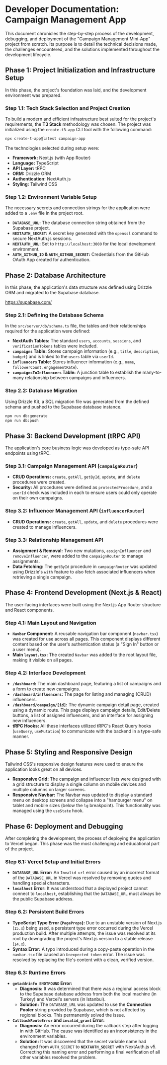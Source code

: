 # Developer Documentation: Campaign Management App

This document chronicles the step-by-step process of the development, debugging, and deployment of the "Campaign Management Mini-App" project from scratch. Its purpose is to detail the technical decisions made, the challenges encountered, and the solutions implemented throughout the development lifecycle.

## Phase 1: Project Initialization and Infrastructure Setup

In this phase, the project's foundation was laid, and the development environment was prepared.

### Step 1.1: Tech Stack Selection and Project Creation

To build a modern and efficient infrastructure best suited for the project's requirements, the **T3 Stack** methodology was chosen.
The project was initialized using the `create-t3-app` CLI tool with the following command:

```bash
npx create-t-app@latest campaign-app
```

The technologies selected during setup were:

  - **Framework:** Next.js (with App Router)
  - **Language:** TypeScript
  - **API Layer:** tRPC
  - **ORM:** Drizzle ORM
  - **Authentication:** NextAuth.js
  - **Styling:** Tailwind CSS

### Step 1.2: Environment Variable Setup

The necessary secrets and connection strings for the application were added to a `.env` file in the project root.

  - **`DATABASE_URL`:** The database connection string obtained from the Supabase project.
  - **`NEXTAUTH_SECRET`:** A secret key generated with the `openssl` command to secure NextAuth.js sessions.
  - **`NEXTAUTH_URL`:** Set to `http://localhost:3000` for the local development environment.
  - **`AUTH_GITHUB_ID` & `AUTH_GITHUB_SECRET`:** Credentials from the GitHub OAuth App created for authentication.

## Phase 2: Database Architecture

In this phase, the application's data structure was defined using Drizzle ORM and migrated to the Supabase database.

https://supabase.com/

### Step 2.1: Defining the Database Schema

In the `src/server/db/schema.ts` file, the tables and their relationships required for the application were defined:

  - **NextAuth Tables:** The standard `users`, `accounts`, `sessions`, and `verificationTokens` tables were included.
  - **`campaigns` Table:** Stores campaign information (e.g., `title`, `description`, `budget`) and is linked to the `users` table via `userId`.
  - **`influencers` Table:** Stores influencer information (e.g., `name`, `followerCount`, `engagementRate`).
  - **`campaignsToInfluencers` Table:** A junction table to establish the many-to-many relationship between campaigns and influencers.

### Step 2.2: Database Migration

Using Drizzle Kit, a SQL migration file was generated from the defined schema and pushed to the Supabase database instance.

```bash
npm run db:generate
npm run db:push
```

## Phase 3: Backend Development (tRPC API)

The application's core business logic was developed as type-safe API endpoints using tRPC.

### Step 3.1: Campaign Management API (`campaignRouter`)

  - **CRUD Operations:** `create`, `getAll`, `getById`, `update`, and `delete` procedures were created.
  - **Security:** All procedures were defined as `protectedProcedure`, and a `userId` check was included in each to ensure users could only operate on their own campaigns.

### Step 3.2: Influencer Management API (`influencerRouter`)

  - **CRUD Operations:** `create`, `getAll`, `update`, and `delete` procedures were created to manage influencers.

### Step 3.3: Relationship Management API

  - **Assignment & Removal:** Two new mutations, `assignInfluencer` and `removeInfluencer`, were added to the `campaignRouter` to manage assignments.
  - **Data Fetching:** The `getById` procedure in `campaignRouter` was updated using Drizzle's `with` feature to also fetch associated influencers when retrieving a single campaign.

## Phase 4: Frontend Development (Next.js & React)

The user-facing interfaces were built using the Next.js App Router structure and React components.

### Step 4.1: Main Layout and Navigation

  - **`Navbar` Component:** A reusable navigation bar component (`navbar.tsx`) was created for use across all pages. This component displays different content based on the user's authentication status (a "Sign In" button or a user menu).
  - **Main `layout.tsx`:** The created `Navbar` was added to the root layout file, making it visible on all pages.

### Step 4.2: Interface Development

  - **`/dashboard`:** The main dashboard page, featuring a list of campaigns and a form to create new campaigns.
  - **`/dashboard/influencers`:** The page for listing and managing (CRUD) influencers.
  - **`/dashboard/campaign/[id]`:** The dynamic campaign detail page, created using a dynamic route. This page displays campaign details, Edit/Delete buttons, a list of assigned influencers, and an interface for assigning new influencers.
  - **tRPC Hooks:** All these interfaces utilized tRPC's React Query hooks (`useQuery`, `useMutation`) to communicate with the backend in a type-safe manner.

## Phase 5: Styling and Responsive Design

Tailwind CSS's responsive design features were used to ensure the application looks great on all devices.

  - **Responsive Grid:** The campaign and influencer lists were designed with a grid structure to display a single column on mobile devices and multiple columns on larger screens.
  - **Responsive Navbar:** The Navbar was updated to display a standard menu on desktop screens and collapse into a "hamburger menu" on tablet and mobile sizes (below the `lg` breakpoint). This functionality was managed using the `useState` hook.

## Phase 6: Deployment and Debugging

After completing the development, the process of deploying the application to Vercel began. This phase was the most challenging and educational part of the project.

### Step 6.1: Vercel Setup and Initial Errors

  - **`DATABASE_URL` Error:** An `Invalid url` error caused by an incorrect format of the `DATABASE_URL` in Vercel was resolved by removing quotes and handling special characters.
  - **`localhost` Error:** It was understood that a deployed project cannot connect to `localhost`, establishing that the `DATABASE_URL` must always be the public Supabase address.

### Step 6.2: Persistent Build Errors

  - **TypeScript Type Error (`PageProps`):** Due to an unstable version of Next.js (`15.x`) being used, a persistent type error occurred during the Vercel production build. After multiple attempts, the issue was resolved at its root by downgrading the project's Next.js version to a stable release (`14.x`).
  - **Syntax Error:** A typo introduced during a copy-paste operation in the `navbar.tsx` file caused an `Unexpected token` error. The issue was resolved by replacing the file's content with a clean, verified version.

### Step 6.3: Runtime Errors

  - **`getaddrinfo ENOTFOUND` Error:**
      - **Diagnosis:** It was determined that there was a regional access block to the Supabase database address from both the local machine (in Turkey) and Vercel's servers (in Istanbul).
      - **Solution:** The `DATABASE_URL` was updated to use the **Connection Pooler** string provided by Supabase, which is not affected by regional blocks. This permanently solved the issue.
  - **`CallbackRouteError` and `invalid_grant` Error:**
      - **Diagnosis:** An error occurred during the callback step after logging in with GitHub. The cause was identified as an inconsistency in the environment variables.
      - **Solution:** It was discovered that the secret variable name had changed from `AUTH_SECRET` to **`NEXTAUTH_SECRET`** with NextAuth.js v5. Correcting this naming error and performing a final verification of all other variables resolved the problem.

